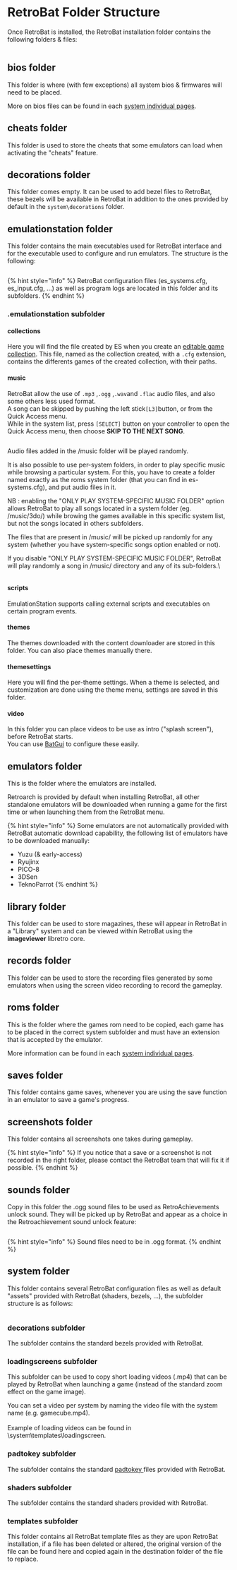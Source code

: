 # RetroBat Folder Structure

Once RetroBat is installed, the RetroBat installation folder contains the following folders & files:

<div align="left">

<figure><img src="https://i.imgur.com/7GXyEHY.png" alt=""><figcaption></figcaption></figure>

</div>

## bios folder

This folder is where (with few exceptions) all system bios & firmwares will need to be placed.

More on bios files can be found in each [system individual pages](../../en/systems-and-emulators/supported-game-systems/).

## cheats folder

This folder is used to store the cheats that some emulators can load when activating the "cheats" feature.

## decorations folder

This folder comes empty. It can be used to add bezel files to RetroBat, these bezels will be available in RetroBat in addition to the ones provided by default in the `system\decorations` folder.

## emulationstation folder

This folder contains the main executables used for RetroBat interface and for the executable used to configure and run emulators. The structure is the following:

<div align="left">

<figure><img src="https://i.imgur.com/vAXEckR.png" alt=""><figcaption></figcaption></figure>

</div>

{% hint style="info" %}
RetroBat configuration files (es\_systems.cfg, es\_input.cfg, ...) as well as program logs are located in this folder and its subfolders.
{% endhint %}

### .emulationstation subfolder

#### collections

Here you will find the file created by ES when you create an [editable game collection](https://wiki.retrobat.org/navigation/game-collections#editable-game-collections). This file, named as the collection created, with a `.cfg` extension, contains the differents games of the created collection, with their paths.

#### music

RetroBat allow the use of `.mp3` ,`.ogg` ,`.wav`and `.flac` audio files, and also some others less used format.\
A song can be skipped by pushing the left stick`[L3]`button, or from the Quick Access menu.\
While in the system list, press `[SELECT]` button on your controller to open the Quick Access menu, then choose **SKIP TO THE NEXT SONG**.

<figure><img src="https://i.imgur.com/Bg8bGLi.png" alt=""><figcaption></figcaption></figure>

Audio files added in the /music folder will be played randomly.

It is also possible to use per-system folders, in order to play specific music while browsing a particular system. For this, you have to create a folder named exactly as the roms system folder (that you can find in es-systems.cfg), and put audio files in it.

NB : enabling the "ONLY PLAY SYSTEM-SPECIFIC MUSIC FOLDER" option allows RetroBat to play all songs located in a system folder (eg. /music/3do/) while browing the games available in this specific system list, but not the songs located in others subfolders.

The files that are present in /music/ will be picked up randomly for any system (whether you have system-specific songs option enabled or not).

If you disable "ONLY PLAY SYSTEM-SPECIFIC MUSIC FOLDER", RetroBat will play randomly a song in /music/ directory and any of its sub-folders.\\

<figure><img src="https://i.imgur.com/BRoJl1I.png" alt=""><figcaption></figcaption></figure>

#### scripts

EmulationStation supports calling external scripts and executables on certain program events.

#### themes

The themes downloaded with the content downloader are stored in this folder. You can also place themes manually there.

#### themesettings

Here you will find the per-theme settings. When a theme is selected, and customization are done using the theme menu, settings are saved in this folder.

#### video

In this folder you can place videos to be use as intro ("splash screen"), before RetroBat starts.\
You can use [BatGui](https://wiki.retrobat.org/advanced-features/batgui#retrobat-ini) to configure these easily.

## emulators folder

This is the folder where the emulators are installed.

Retroarch is provided by default when installing RetroBat, all other standalone emulators will be downloaded when running a game for the first time or when launching them from the RetroBat menu.

{% hint style="info" %}
Some emulators are not automatically provided with RetroBat automatic download capability, the following list of emulators have to be downloaded manually:

* Yuzu (& early-access)
* Ryujinx
* PICO-8
* 3DSen
* TeknoParrot
{% endhint %}

## library folder

This folder can be used to store magazines, these will appear in RetroBat in a "Library" system and can be viewed within RetroBat using the **imageviewer** libretro core.

## records folder

This folder can be used to store the recording files generated by some emulators when using the screen video recording to record the gameplay.

## roms folder

This is the folder where the games rom need to be copied, each game has to be placed in the correct system subfolder and must have an extension that is accepted by the emulator.

More information can be found in each [system individual pages](../../en/systems-and-emulators/supported-game-systems/).

## saves folder

This folder contains game saves, whenever you are using the save function in an emulator to save a game's progress.

## screenshots folder

This folder contains all screenshots one takes during gameplay.

{% hint style="info" %}
If you notice that a save or a screenshot is not recorded in the right folder, please contact the RetroBat team that will fix it if possible.
{% endhint %}

## sounds folder

Copy in this folder the .ogg sound files to be used as RetroAchievements unlock sound. They will be picked up by RetroBat and appear as a choice in the Retroachievement sound unlock feature:

<div align="left">

<figure><img src="https://i.imgur.com/Bh6NTTG.png" alt=""><figcaption></figcaption></figure>

</div>

{% hint style="info" %}
Sound files need to be in .ogg format.
{% endhint %}

## system folder

This folder contains several RetroBat configuration files as well as default "assets" provided with RetroBat (shaders, bezels, ...), the subfolder structure is as follows:

<div align="left">

<figure><img src="https://i.imgur.com/PfED98M.png" alt=""><figcaption></figcaption></figure>

</div>

### decorations subfolder

The subfolder contains the standard bezels provided with RetroBat.

### loadingscreens subfolder

This subfolder can be used to copy short loading videos (.mp4) that can be played by RetroBat when launching a game (instead of the standard zoom effect on the game image).

You can set a video per system by naming the video file with the system name (e.g. gamecube.mp4).\
\
Example of loading videos can be found in \system\templates\loadingscreen.

### padtokey subfolder

The subfolder contains the standard [padtokey ](../../en/controllers/pad2key.md#pad2key-file)files provided with RetroBat.

### shaders subfolder

The subfolder contains the standard shaders provided with RetroBat.

### templates subfolder

This folder contains all RetroBat template files as they are upon RetroBat installation, if a file has been deleted or altered, the original version of the file can be found here and copied again in the destination folder of the file to replace.
